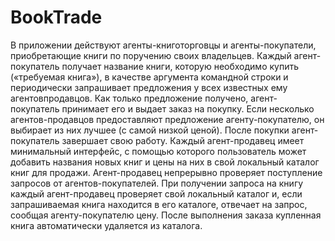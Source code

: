 # BookTrade
В приложении действуют агенты-книготорговцы и агенты-покупатели, приобретающие книги по поручению своих владельцев. Каждый агент-покупатель получает название книги, которую необходимо купить («требуемая книга»), в качестве аргумента командной строки и периодически запрашивает предложения у всех известных ему агентовпродавцов. Как только предложение получено, агент-покупатель принимает его и выдает заказ на покупку. Если несколько агентов-продавцов предоставляют предложение агенту-покупателю, он выбирает из них лучшее (с самой низкой ценой). После покупки агент-покупатель завершает свою работу. Каждый агент-продавец имеет минимальный интерфейс, с помощью которого пользователь может добавить названия новых книг и цены на них в свой локальный каталог книг для продажи. Агент-продавец непрерывно проверяет поступление запросов от агентов-покупателей. При получении запроса на книгу каждый агент-продавец проверяет свой локальный каталог и, если запрашиваемая книга находится в его каталоге, отвечает на запрос, сообщая агенту-покупателю цену. После выполнения заказа купленная книга автоматически удаляется из каталога.
